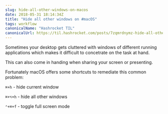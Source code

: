 ```yaml
---
slug: hide-all-other-windows-on-macos
date: 2018-05-31 18:14:34Z
title: "Hide all other windows on #macOS"
tags: workflow
canonicalName: "Hashrocket TIL"
canonicalUrl: https://til.hashrocket.com/posts/7zqmrdnymz-hide-all-other-windows-on-macos
---
```



Sometimes your desktop gets cluttered with windows of different running applications which makes it difficult to concetrate on the task at hand. 

This can also come in handing when sharing your screen or presenting.

Fortunately macOS offers some shortcuts to remediate this common problem:

`⌘+h` - hide current window

`⌘+⌥+h` - hide all other windows

`⌃+⌘+f` - toggle full screen mode
